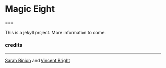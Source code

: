 # Magic Eight
===

This is a jekyll project. More information to come.

### credits
---
[Sarah Binion](http://www.sarahbinion.com) and [Vincent Bright](https://github.com/vince-bright)

